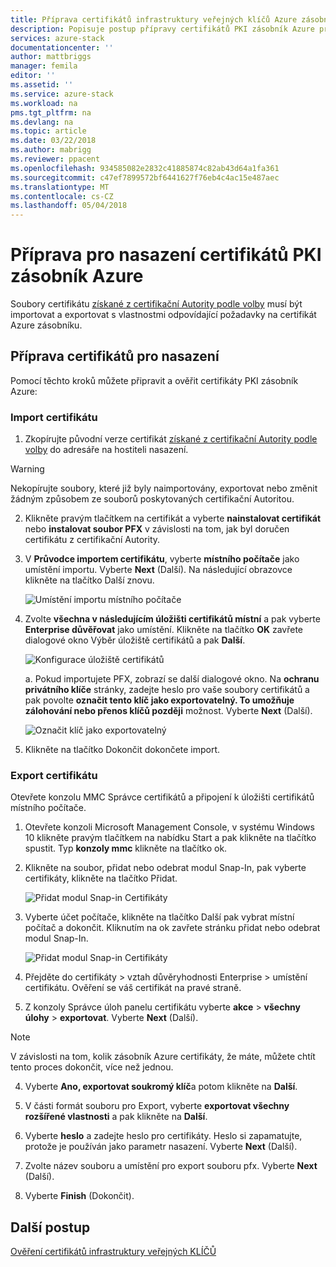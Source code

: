 ```yaml
---
title: Příprava certifikátů infrastruktury veřejných klíčů Azure zásobník Azure zásobníku integrované systémy nasazení | Microsoft Docs
description: Popisuje postup přípravy certifikátů PKI zásobník Azure pro Azure zásobníku integrované systémy.
services: azure-stack
documentationcenter: ''
author: mattbriggs
manager: femila
editor: ''
ms.assetid: ''
ms.service: azure-stack
ms.workload: na
pms.tgt_pltfrm: na
ms.devlang: na
ms.topic: article
ms.date: 03/22/2018
ms.author: mabrigg
ms.reviewer: ppacent
ms.openlocfilehash: 934585082e2832c41885874c82ab43d64a1fa361
ms.sourcegitcommit: c47ef7899572bf6441627f76eb4c4ac15e487aec
ms.translationtype: MT
ms.contentlocale: cs-CZ
ms.lasthandoff: 05/04/2018
---
```

# <a name="prepare-azure-stack-pki-certificates-for-deployment"></a>Příprava pro nasazení certifikátů PKI zásobník Azure
Soubory certifikátu [získané z certifikační Autority podle volby](azure-stack-get-pki-certs.md) musí být importovat a exportovat s vlastnostmi odpovídající požadavky na certifikát Azure zásobníku.


## <a name="prepare-certificates-for-deployment"></a>Příprava certifikátů pro nasazení
Pomocí těchto kroků můžete připravit a ověřit certifikáty PKI zásobník Azure: 

### <a name="import-the-certificate"></a>Import certifikátu

1.  Zkopírujte původní verze certifikát [získané z certifikační Autority podle volby](azure-stack-get-pki-certs.md) do adresáře na hostiteli nasazení. 
  > [!WARNING]
  > Nekopírujte soubory, které již byly naimportovány, exportovat nebo změnit žádným způsobem ze souborů poskytovaných certifikační Autoritou.

2.  Klikněte pravým tlačítkem na certifikát a vyberte **nainstalovat certifikát** nebo **instalovat soubor PFX** v závislosti na tom, jak byl doručen certifikátu z certifikační Autority.

3. V **Průvodce importem certifikátu**, vyberte **místního počítače** jako umístění importu. Vyberte **Next** (Další). Na následující obrazovce klikněte na tlačítko Další znovu.

    ![Umístění importu místního počítače](.\media\prepare-pki-certs\1.png)

4.  Zvolte **všechna v následujícím úložišti certifikátů místní** a pak vyberte **Enterprise důvěřovat** jako umístění. Klikněte na tlačítko **OK** zavřete dialogové okno Výběr úložiště certifikátů a pak **Další**.

    ![Konfigurace úložiště certifikátů](.\media\prepare-pki-certs\3.png)

    a. Pokud importujete PFX, zobrazí se další dialogové okno. Na **ochranu privátního klíče** stránky, zadejte heslo pro vaše soubory certifikátů a pak povolte **označit tento klíč jako exportovatelný. To umožňuje zálohování nebo přenos klíčů později** možnost. Vyberte **Next** (Další).

    ![Označit klíč jako exportovatelný](.\media\prepare-pki-certs\2.png)

5. Klikněte na tlačítko Dokončit dokončete import.

### <a name="export-the-certificate"></a>Export certifikátu

Otevřete konzolu MMC Správce certifikátů a připojení k úložišti certifikátů místního počítače.

1. Otevřete konzoli Microsoft Management Console, v systému Windows 10 klikněte pravým tlačítkem na nabídku Start a pak klikněte na tlačítko spustit. Typ **konzoly mmc** klikněte na tlačítko ok.

2. Klikněte na soubor, přidat nebo odebrat modul Snap-In, pak vyberte certifikáty, klikněte na tlačítko Přidat.

    ![Přidat modul Snap-in Certifikáty](.\media\prepare-pki-certs\mmc-2.png)
 
3. Vyberte účet počítače, klikněte na tlačítko Další pak vybrat místní počítač a dokončit. Kliknutím na ok zavřete stránku přidat nebo odebrat modul Snap-In.

    ![Přidat modul Snap-in Certifikáty](.\media\prepare-pki-certs\mmc-3.png)

4. Přejděte do certifikáty > vztah důvěryhodnosti Enterprise > umístění certifikátu. Ověření se váš certifikát na pravé straně.

5. Z konzoly Správce úloh panelu certifikátu vyberte **akce** > **všechny úlohy** > **exportovat**. Vyberte **Next** (Další).

  > [!NOTE]
  > V závislosti na tom, kolik zásobník Azure certifikáty, že máte, můžete chtít tento proces dokončit, více než jednou.

4. Vyberte **Ano, exportovat soukromý klíč**a potom klikněte na **Další**.

5. V části formát souboru pro Export, vyberte **exportovat všechny rozšířené vlastnosti** a pak klikněte na **Další**.

6. Vyberte **heslo** a zadejte heslo pro certifikáty. Heslo si zapamatujte, protože je používán jako parametr nasazení. Vyberte **Next** (Další).

7. Zvolte název souboru a umístění pro export souboru pfx. Vyberte **Next** (Další).

8. Vyberte **Finish** (Dokončit).

## <a name="next-steps"></a>Další postup
[Ověření certifikátů infrastruktury veřejných KLÍČŮ](azure-stack-validate-pki-certs.md)